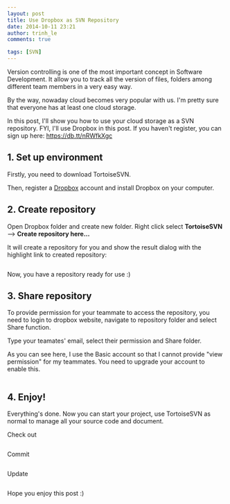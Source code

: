 ```yaml
---
layout: post
title: Use Dropbox as SVN Repository
date: 2014-10-11 23:21
author: trinh_le
comments: true

tags: [SVN]
---
```

Version controlling is one of the most important concept in Software Development. It allow you to track all the version of files, folders among different team members in a very easy way.

By the way, nowaday cloud becomes very popular with us. I'm pretty sure that everyone has at least one cloud storage.

In this post, I'll show you how to use your cloud storage as a SVN repository. FYI, I'll use Dropbox in this post. If you haven't register, you can sign up here: <a title="https://db.tt/nRWfkXgc" href="https://db.tt/nRWfkXgc" target="_blank">https://db.tt/nRWfkXgc</a>

<!--more-->
<h2>1. Set up environment</h2>
Firstly, you need to download TortoiseSVN.

Then, register a <a href="https://db.tt/nRWfkXgc" target="_blank">Dropbox</a> account and install Dropbox on your computer.
<h2>2. Create repository</h2>
Open Dropbox folder and create new folder. Right click select <strong>TortoiseSVN</strong> --&gt; <strong>Create repository here...</strong>

<img class="aligncenter" src="https://farm3.staticflickr.com/2950/15318964379_0955efaf01_o.png" alt="" />

It will create a repository for you and show the result dialog with the highlight link to created repository:

<img class="aligncenter" src="https://farm4.staticflickr.com/3956/15505495822_5eb2119dd0_o.png" alt="" />

Now, you have a repository ready for use :)
<h2>3. Share repository</h2>
To provide permission for your teammate to access the repository, you need to login to dropbox website, navigate to repository folder and select Share function.

Type your teamates' email, select their permission and Share folder.

As you can see here, I use the Basic account so that I cannot provide "view permission" for my teammates. You need to upgrade your account to enable this.

<img class="aligncenter" src="https://farm4.staticflickr.com/3929/15319141210_4ae4335788_b.jpg" alt="" />
<h2>4. Enjoy!</h2>
Everything's done. Now you can start your project, use TortoiseSVN as normal to manage all your source code and document.

Check out

<img class="aligncenter" src="https://farm4.staticflickr.com/3927/15505877115_c5959132e1_o.png" alt="" />

Commit

<img class="aligncenter" src="https://farm3.staticflickr.com/2947/15482720056_de3f0faf5d_o.png" alt="" />

Update

<img class="aligncenter" src="https://farm4.staticflickr.com/3934/15505877205_4177e1b3ec_b.jpg" alt="" />

Hope you enjoy this post :)
